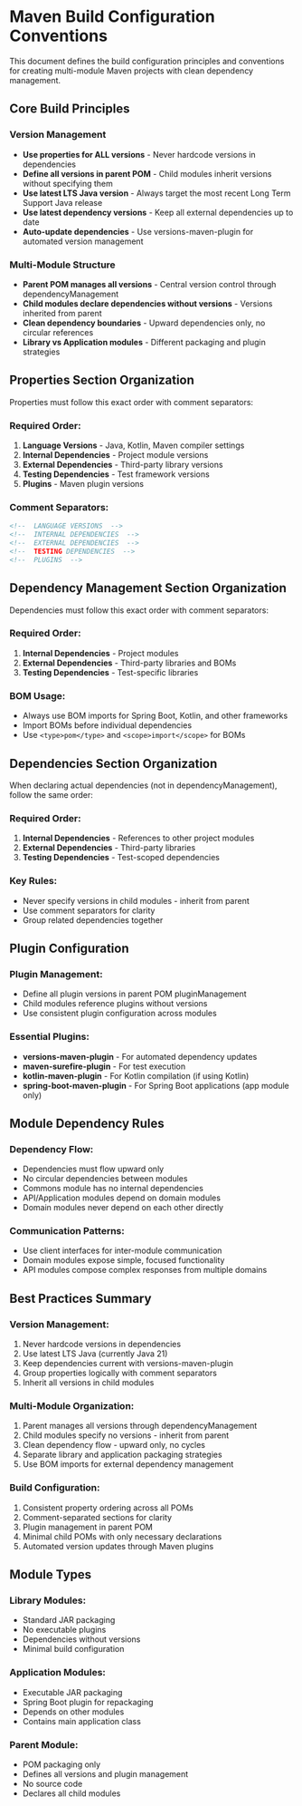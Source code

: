 # Maven Build Configuration Conventions

This document defines the build configuration principles and conventions for creating multi-module Maven projects with clean dependency management.

## Core Build Principles

### Version Management
- **Use properties for ALL versions** - Never hardcode versions in dependencies
- **Define all versions in parent POM** - Child modules inherit versions without specifying them
- **Use latest LTS Java version** - Always target the most recent Long Term Support Java release
- **Use latest dependency versions** - Keep all external dependencies up to date
- **Auto-update dependencies** - Use versions-maven-plugin for automated version management

### Multi-Module Structure
- **Parent POM manages all versions** - Central version control through dependencyManagement
- **Child modules declare dependencies without versions** - Versions inherited from parent
- **Clean dependency boundaries** - Upward dependencies only, no circular references
- **Library vs Application modules** - Different packaging and plugin strategies

## Properties Section Organization

Properties must follow this exact order with comment separators:

### Required Order:
1. **Language Versions** - Java, Kotlin, Maven compiler settings
2. **Internal Dependencies** - Project module versions
3. **External Dependencies** - Third-party library versions
4. **Testing Dependencies** - Test framework versions
5. **Plugins** - Maven plugin versions

### Comment Separators:
```xml
<!--  LANGUAGE VERSIONS  -->
<!--  INTERNAL DEPENDENCIES  -->
<!--  EXTERNAL DEPENDENCIES  -->
<!--  TESTING DEPENDENCIES  -->
<!--  PLUGINS  -->
```

## Dependency Management Section Organization

Dependencies must follow this exact order with comment separators:

### Required Order:
1. **Internal Dependencies** - Project modules
2. **External Dependencies** - Third-party libraries and BOMs
3. **Testing Dependencies** - Test-specific libraries

### BOM Usage:
- Always use BOM imports for Spring Boot, Kotlin, and other frameworks
- Import BOMs before individual dependencies
- Use `<type>pom</type>` and `<scope>import</scope>` for BOMs

## Dependencies Section Organization

When declaring actual dependencies (not in dependencyManagement), follow the same order:

### Required Order:
1. **Internal Dependencies** - References to other project modules
2. **External Dependencies** - Third-party libraries
3. **Testing Dependencies** - Test-scoped dependencies

### Key Rules:
- Never specify versions in child modules - inherit from parent
- Use comment separators for clarity
- Group related dependencies together

## Plugin Configuration

### Plugin Management:
- Define all plugin versions in parent POM pluginManagement
- Child modules reference plugins without versions
- Use consistent plugin configuration across modules

### Essential Plugins:
- **versions-maven-plugin** - For automated dependency updates
- **maven-surefire-plugin** - For test execution
- **kotlin-maven-plugin** - For Kotlin compilation (if using Kotlin)
- **spring-boot-maven-plugin** - For Spring Boot applications (app module only)

## Module Dependency Rules

### Dependency Flow:
- Dependencies must flow upward only
- No circular dependencies between modules
- Commons module has no internal dependencies
- API/Application modules depend on domain modules
- Domain modules never depend on each other directly

### Communication Patterns:
- Use client interfaces for inter-module communication
- Domain modules expose simple, focused functionality
- API modules compose complex responses from multiple domains

## Best Practices Summary

### Version Management:
1. Never hardcode versions in dependencies
2. Use latest LTS Java (currently Java 21)
3. Keep dependencies current with versions-maven-plugin
4. Group properties logically with comment separators
5. Inherit all versions in child modules

### Multi-Module Organization:
1. Parent manages all versions through dependencyManagement
2. Child modules specify no versions - inherit from parent
3. Clean dependency flow - upward only, no cycles
4. Separate library and application packaging strategies
5. Use BOM imports for external dependency management

### Build Configuration:
1. Consistent property ordering across all POMs
2. Comment-separated sections for clarity
3. Plugin management in parent POM
4. Minimal child POMs with only necessary declarations
5. Automated version updates through Maven plugins

## Module Types

### Library Modules:
- Standard JAR packaging
- No executable plugins
- Dependencies without versions
- Minimal build configuration

### Application Modules:
- Executable JAR packaging
- Spring Boot plugin for repackaging
- Depends on other modules
- Contains main application class

### Parent Module:
- POM packaging only
- Defines all versions and plugin management
- No source code
- Declares all child modules